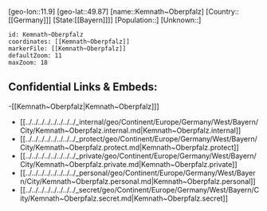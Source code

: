 ﻿---
location: [49.87,11.9]
mapzoom: [7,12] 
mapmarker: city 
type: City
tags:
- geo/City


SpocWebEntityId: 31383
isDeleted: false
confidential: public

---
[geo-lon::11.9]
[geo-lat::49.87]
[name::Kemnath~Oberpfalz]
[Country::[[Germany]]]
[State:[[Bayern]]]]
[Population::]
[Unknown::]


```leaflet
id: Kemnath~Oberpfalz
coordinates: [[Kemnath~Oberpfalz]]
markerFile: [[Kemnath~Oberpfalz]]
defaultZoom: 11 
maxZoom: 18
```


## Confidential Links & Embeds: 
-[[Kemnath~Oberpfalz|Kemnath~Oberpfalz]]] 
- [[../../../../../../../../_internal/geo/Continent/Europe/Germany/West/Bayern/City/Kemnath~Oberpfalz.internal.md|Kemnath~Oberpfalz.internal]] 
- [[../../../../../../../../_protect/geo/Continent/Europe/Germany/West/Bayern/City/Kemnath~Oberpfalz.protect.md|Kemnath~Oberpfalz.protect]] 
- [[../../../../../../../../_private/geo/Continent/Europe/Germany/West/Bayern/City/Kemnath~Oberpfalz.private.md|Kemnath~Oberpfalz.private]] 
- [[../../../../../../../../_personal/geo/Continent/Europe/Germany/West/Bayern/City/Kemnath~Oberpfalz.personal.md|Kemnath~Oberpfalz.personal]] 
- [[../../../../../../../../_secret/geo/Continent/Europe/Germany/West/Bayern/City/Kemnath~Oberpfalz.secret.md|Kemnath~Oberpfalz.secret]] 
